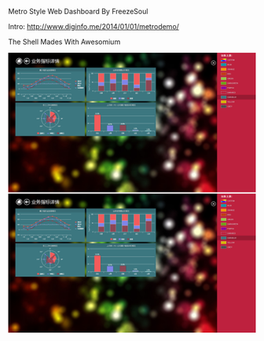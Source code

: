 Metro Style Web Dashboard By FreezeSoul

Intro: http://www.diginfo.me/2014/01/01/metrodemo/

The Shell Mades With Awesomium

<img src="1.png"/>
<br/>
<img src="1.png"/>